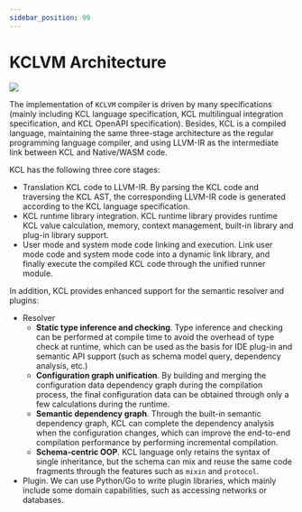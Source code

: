 ```yaml
---
sidebar_position: 99
---
```


# KCLVM Architecture

![](/img/docs/develop/design/kcl-tech-arch.png)

The implementation of `KCLVM` compiler is driven by many specifications (mainly including KCL language specification, KCL multilingual integration specification, and KCL OpenAPI specification). Besides, KCL is a compiled language, maintaining the same three-stage architecture as the regular programming language compiler, and using LLVM-IR as the intermediate link between KCL and Native/WASM code.

KCL has the following three core stages:

* Translation KCL code to LLVM-IR. By parsing the KCL code and traversing the KCL AST, the corresponding LLVM-IR code is generated according to the KCL language specification.
* KCL runtime library integration. KCL runtime library provides runtime KCL value calculation, memory, context management, built-in library and plug-in library support.
* User mode and system mode code linking and execution. Link user mode code and system mode code into a dynamic link library, and finally execute the compiled KCL code through the unified runner module.

In addition, KCL provides enhanced support for the semantic resolver and plugins:

* Resolver
  * **Static type inference and checking**. Type inference and checking can be performed at compile time to avoid the overhead of type check at runtime, which can be used as the basis for IDE plug-in and semantic API support (such as schema model query, dependency analysis, etc.)
  * **Configuration graph unification**. By building and merging the configuration data dependency graph during the compilation process, the final configuration data can be obtained through only a few calculations during the runtime.
  * **Semantic dependency graph**. Through the built-in semantic dependency graph, KCL can complete the dependency analysis when the configuration changes, which can improve the end-to-end compilation performance by performing incremental compilation.
  * **Schema-centric OOP**. KCL language only retains the syntax of single inheritance, but the schema can mix and reuse the same code fragments through the features such as `mixin` and `protocol`.
* Plugin. We can use Python/Go to write plugin libraries, which mainly include some domain capabilities, such as accessing networks or databases.
